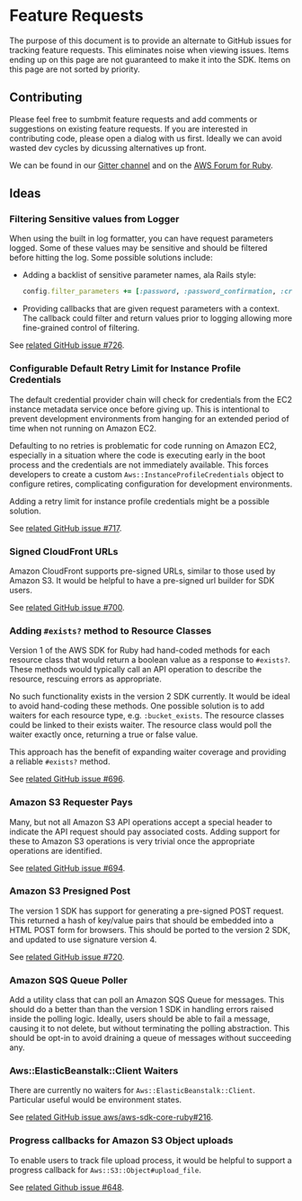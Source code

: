 # Feature Requests

The purpose of this document is to provide an alternate to GitHub issues for tracking feature requests. This eliminates noise when viewing issues. Items ending up on this page are not guaranteed to make it into the SDK. Items on this page are not sorted by priority.

## Contributing

Please feel free to sumbmit feature requests and add comments or suggestions on existing feature requests. If you are interested in contributing code, please open a dialog with us first. Ideally we can avoid wasted dev cycles by dicussing alternatives up front.

We can be found in our [Gitter channel](http://gitter.im/aws/aws-sdk-ruby) and on the [AWS Forum for Ruby](https://forums.aws.amazon.com/forum.jspa?forumID=125).

## Ideas

### Filtering Sensitive values from Logger

When using the built in log formatter, you can have request parameters logged. Some of these values may be sensitive and should be filtered before hitting the log. Some possible solutions include:

* Adding a backlist of sensitive parameter names, ala Rails style:

  ```ruby
  config.filter_parameters += [:password, :password_confirmation, :credit_card]
  ```

* Providing callbacks that are given request parameters with a context. The callback could filter and return values prior to logging allowing more fine-grained control of filtering.

See [related GitHub issue #726](https://github.com/aws/aws-sdk-ruby/issues/726).

### Configurable Default Retry Limit for Instance Profile Credentials

The default credential provider chain will check for credentials from the EC2 instance metadata service once before giving up. This is intentional to prevent development environments from hanging for an extended period of time when not running on Amazon EC2.

Defaulting to no retries is problematic for code running on Amazon EC2, especially in a situation where the code is executing early in the boot process and the credentials are not immediately available. This forces developers to create a custom `Aws::InstanceProfileCredentials` object to configure retires, complicating configuration for development environments.

Adding a retry limit for instance profile credentials might be a possible solution.

See [related GitHub issue #717](https://github.com/aws/aws-sdk-ruby/issues/717).

### Signed CloudFront URLs

Amazon CloudFront supports pre-signed URLs, similar to those used by Amazon S3. It would be helpful to have a pre-signed url builder for SDK users.

See [related GitHub issue #700](https://github.com/aws/aws-sdk-ruby/issues/700).

### Adding `#exists?` method to Resource Classes

Version 1 of the AWS SDK for Ruby had hand-coded methods for each resource class that would return a boolean value as a response to `#exists?`. These methods would typically call an API operation to describe the resource, rescuing errors as appropriate.

No such functionality exists in the version 2 SDK currently. It would be ideal to avoid hand-coding these methods. One possible solution is to add waiters for each resource type, e.g. `:bucket_exists`. The resource classes could be linked to their exists waiter. The resource class would poll the waiter exactly once, returning a true or false value.

This approach has the benefit of expanding waiter coverage and providing a reliable `#exists?` method.

See [related GitHub issue #696](https://github.com/aws/aws-sdk-ruby/issues/696).

### Amazon S3 Requester Pays

Many, but not all Amazon S3 API operations accept a special header to indicate the API request should pay associated costs. Adding support for these to Amazon S3 operations is very trivial once the appropriate operations are identified.

See [related GitHub issue #694](https://github.com/aws/aws-sdk-ruby/issues/694).

### Amazon S3 Presigned Post

The version 1 SDK has support for generating a pre-signed POST request. This returned a hash of key/value pairs that should be embedded into a HTML POST form for browsers. This should be ported to the version 2 SDK, and updated to use signature version 4.

See [related GitHub issue #720](https://github.com/aws/aws-sdk-ruby/issues/720).

### Amazon SQS Queue Poller

Add a utility class that can poll an Amazon SQS Queue for messages. This should do a better than than the version 1 SDK in handling errors raised inside the polling logic.  Ideally, users should be able to fail a message, causing it to not delete, but without terminating the polling abstraction. This should be opt-in to avoid draining a queue of messages without succeeding any.

### Aws::ElasticBeanstalk::Client Waiters

There are currently no waiters for `Aws::ElasticBeanstalk::Client`. Particular useful would be environment states.

See [related GitHub issue aws/aws-sdk-core-ruby#216](https://github.com/aws/aws-sdk-core-ruby/issues/216).

### Progress callbacks for Amazon S3 Object uploads

To enable users to track file upload process, it would be helpful to support a progress callback for `Aws::S3::Object#upload_file`.

See [related Github issue #648](https://github.com/aws/aws-sdk-ruby/issues/648#issuecomment-78246370).
